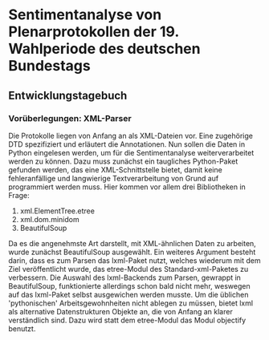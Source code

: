 # Sentimentanalyse von Plenarprotokollen der 19. Wahlperiode des deutschen Bundestags

## Entwicklungstagebuch

### Vorüberlegungen: XML-Parser
Die Protokolle liegen von Anfang an als XML-Dateien vor.
Eine zugehörige DTD spezifiziert und erläutert die Annotationen.
Nun sollen die Daten in Python eingelesen werden, um für die Sentimentanalyse weiterverarbeitet werden zu können.
Dazu muss zunächst ein taugliches Python-Paket gefunden werden, das eine XML-Schnittstelle bietet, damit keine fehleranfällige und langwierige Textverarbeitung von Grund auf programmiert werden muss.
Hier kommen vor allem drei Bibliotheken in Frage:
1. xml.ElementTree.etree
2. xml.dom.minidom
3. BeautifulSoup

Da es die angenehmste Art darstellt, mit XML-ähnlichen Daten zu arbeiten, wurde zunächst BeautifulSoup ausgewählt.
Ein weiteres Argument besteht darin, dass es zum Parsen das lxml-Paket nutzt, welches wiederum mit dem Ziel veröffentlicht wurde, das etree-Modul des Standard-xml-Paketes zu verbessern.
Die Auswahl des lxml-Backends zum Parsen, gewrappt in BeautifulSoup, funktionierte allerdings schon bald nicht mehr, weswegen auf das lxml-Paket selbst ausgewichen werden musste.
Um die üblichen 'pythonischen' Arbeitsgewohnheiten nicht ablegen zu müssen, bietet lxml als alternative Datenstrukturen Objekte an, die von Anfang an klarer verständlich sind.
Dazu wird statt dem etree-Modul das Modul objectify benutzt.

